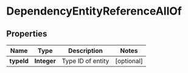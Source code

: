 

# DependencyEntityReferenceAllOf


## Properties

| Name | Type | Description | Notes |
|------------ | ------------- | ------------- | -------------|
|**typeId** | **Integer** | Type ID of entity |  [optional] |



